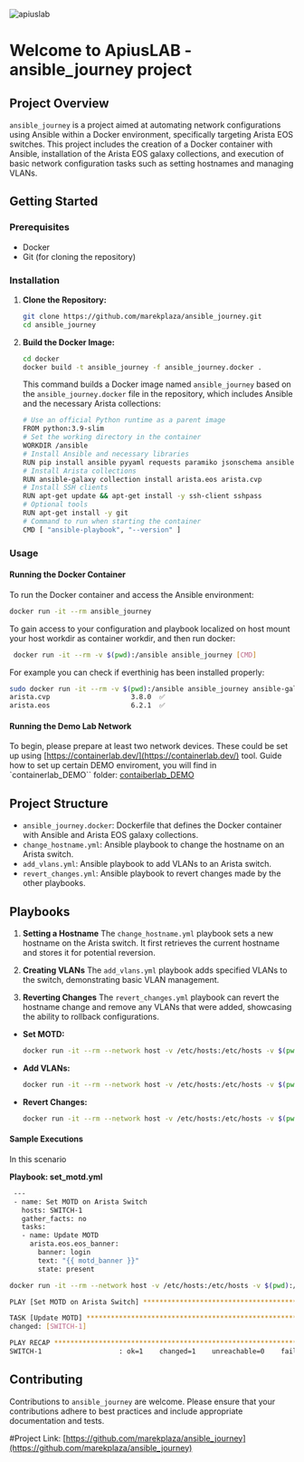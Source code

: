 
 ![apiuslab](https://marekplaza.github.io/apiuslab/apiuslab.png)


 # Welcome to ApiusLAB - ansible_journey project
 
 ## Project Overview
 
 `ansible_journey` is a project aimed at automating network configurations using Ansible within a Docker environment, specifically targeting Arista EOS switches. This project includes the creation of a Docker container with Ansible, installation of the Arista EOS galaxy collections, and execution of basic network configuration tasks such as setting hostnames and managing VLANs.
 
 ## Getting Started
 
 ### Prerequisites
 
 - Docker
 - Git (for cloning the repository)
 
 ### Installation
 
 1. **Clone the Repository:**
    ```bash
    git clone https://github.com/marekplaza/ansible_journey.git
    cd ansible_journey
    ```
 
 2. **Build the Docker Image:**
    ```bash
    cd docker
    docker build -t ansible_journey -f ansible_journey.docker .
    ```
 
    This command builds a Docker image named `ansible_journey` based on the `ansible_journey.docker` file in the repository, which includes Ansible and the necessary Arista collections:

    ```bash
    # Use an official Python runtime as a parent image
    FROM python:3.9-slim
    # Set the working directory in the container
    WORKDIR /ansible
    # Install Ansible and necessary libraries
    RUN pip install ansible pyyaml requests paramiko jsonschema ansible-pylibssh
    # Install Arista collections
    RUN ansible-galaxy collection install arista.eos arista.cvp
    # Install SSH clients
    RUN apt-get update && apt-get install -y ssh-client sshpass
    # Optional tools
    RUN apt-get install -y git
    # Command to run when starting the container
    CMD [ "ansible-playbook", "--version" ]
    ```
 
 ### Usage
 
 #### Running the Docker Container
 
 To run the Docker container and access the Ansible environment:
 
 ```bash
 docker run -it --rm ansible_journey
 ```
 
 To gain access to your configuration and playbook localized on host mount your host workdir as container workdir, and then run docker:

```bash
 docker run -it --rm -v $(pwd):/ansible ansible_journey [CMD]
```

For example you can check if everthinig has been installed properly:
```bash
sudo docker run -it --rm -v $(pwd):/ansible ansible_journey ansible-galaxy collection list |grep arista
arista.cvp                    3.8.0  ✅
arista.eos                    6.2.1  ✅
```

 #### Running the Demo Lab Network

 To begin, please prepare at least two network devices. These could be set up using [https://containerlab.dev/](https://containerlab.dev/) tool.
 Guide how to set up certain DEMO enviroment, you will find in `containerlab_DEMO`` folder: [contaiberlab_DEMO](contaiberlab_DEMO)
 
 ## Project Structure
 
 - `ansible_journey.docker`: Dockerfile that defines the Docker container with Ansible and Arista EOS galaxy collections.
 - `change_hostname.yml`: Ansible playbook to change the hostname on an Arista switch.
 - `add_vlans.yml`: Ansible playbook to add VLANs to an Arista switch.
 - `revert_changes.yml`: Ansible playbook to revert changes made by the other playbooks.
 
 ## Playbooks
 
 1. **Setting a Hostname**
    The `change_hostname.yml` playbook sets a new hostname on the Arista switch. It first retrieves the current hostname and stores it for potential reversion.
 
2. **Creating VLANs**
    The `add_vlans.yml` playbook adds specified VLANs to the switch, demonstrating basic VLAN management.
 
3. **Reverting Changes**
    The `revert_changes.yml` playbook can revert the hostname change and remove any VLANs that were added, showcasing the ability to rollback configurations.

 - **Set MOTD:**
   ```bash
   docker run -it --rm --network host -v /etc/hosts:/etc/hosts -v $(pwd):/ansible ansible_journey ansible-playbook ./playbooks/set_motd.yml -i inventory.yml
   ```

 - **Add VLANs:**
   ```bash
   docker run -it --rm --network host -v /etc/hosts:/etc/hosts -v $(pwd):/ansible ansible_journey ansible-playbook ./playbooks/add_vlans.yml -i inventory.yml
   ```
 
 - **Revert Changes:**
   ```bash
   docker run -it --rm --network host -v /etc/hosts:/etc/hosts -v $(pwd):/ansible ansible_journey ansible-playbook ./playbooks/revert_changes.yml -i inventory.yml
   ```
 
 #### Sample Executions
 
In this scenario 

   **Playbook: set_motd.yml**
   ```bash
    ---
    - name: Set MOTD on Arista Switch
      hosts: SWITCH-1
      gather_facts: no
      tasks:
      - name: Update MOTD
        arista.eos.eos_banner:
          banner: login
          text: "{{ motd_banner }}"
          state: present
   ```


   ```bash
   docker run -it --rm --network host -v /etc/hosts:/etc/hosts -v $(pwd):/ansible ansible_journey ansible-playbook ./playbooks/set_motd.yml -i inventory.yml

   PLAY [Set MOTD on Arista Switch] *************************************************************************************************************************************************************************************

   TASK [Update MOTD] ***************************************************************************************************************************************************************************************************
   changed: [SWITCH-1]

   PLAY RECAP ***********************************************************************************************************************************************************************************************************
   SWITCH-1                   : ok=1    changed=1    unreachable=0    failed=0    skipped=0    rescued=0    ignored=0
   ```

## Contributing
 
 Contributions to `ansible_journey` are welcome. Please ensure that your contributions adhere to best practices and include appropriate documentation and tests.

 #Project Link: [https://github.com/marekplaza/ansible_journey](https://github.com/marekplaza/ansible_journey)